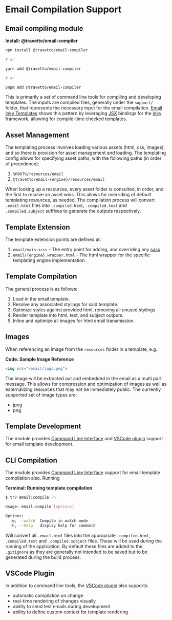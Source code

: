 <!-- This file was generated by @travetto/doc and should not be modified directly -->
<!-- Please modify https://github.com/travetto/travetto/tree/main/module/email-compiler/DOC.tsx and execute "trv doc" to rebuild -->
# Email Compilation Support

## Email compiling module

**Install: @travetto/email-compiler**
```bash
npm install @travetto/email-compiler

# or

yarn add @travetto/email-compiler

# or

pnpm add @travetto/email-compiler
```

This is primarily a set of command line tools for compiling and developing templates.  The inputs are compiled files, generally under the `support/` folder, that represents the necessary input for the email compilation.  [Email Inky Templates](https://github.com/travetto/travetto/tree/main/module/email-inky#readme "Email Inky templating module") shows this pattern by leveraging [JSX](https://en.wikipedia.org/wiki/JSX_(JavaScript)) bindings for the [inky](https://github.com/zurb/inky) framework, allowing for compile-time checked templates.

## Asset Management
The templating process involves loading various assets (html, css, images), and so there is provision for asset management and loading.  The templating config allows for specifying asset paths, with the following paths (in order of precedence):
   1. `%ROOT%/resources/email`
   1. `@travetto/email-{engine}/resources/email`

When looking up a resources, every asset folder is consulted, in order, and the first to resolve an asset wins.  This allows for overriding of default templating resources, as needed.  The compilation process will convert `.email.html` files into `.compiled.html`, `.compiled.text` and `.compiled.subject` suffixes to generate the outputs respectively.

## Template Extension
The template extension points are defined at:
   1. `email/main.scss` - The entry point for adding, and overriding any [sass](https://github.com/sass/dart-sass)
   1. `email/{engine}.wrapper.html` - The html wrapper for the specific templating engine implementation.

## Template Compilation
The general process is as follows:
   1. Load in the email template.
   1. Resolve any associated stylings for said template.
   1. Optimize styles against provided html, removing all unused stylings
   1. Render template into html, text, and subject outputs.
   1. Inline and optimize all images for html email transmission.

## Images
When referencing an image from the `resources` folder in a template, e.g.

**Code: Sample Image Reference**
```html
<img src="/email/logo.png">
```

The image will be extracted out and embedded in the email as a multi part message.  This allows for compression and optimization of images as well as externalizing resources that may not be immediately public.  The currently supported set of image types are:
   *  jpeg
   *  png

## Template Development
The module provides [Command Line Interface](https://github.com/travetto/travetto/tree/main/module/cli#readme "CLI infrastructure for Travetto framework") and [VSCode plugin](https://marketplace.visualstudio.com/items?itemName=arcsine.travetto-plugin) support for email template development.

## CLI Compilation
The module provides [Command Line Interface](https://github.com/travetto/travetto/tree/main/module/cli#readme "CLI infrastructure for Travetto framework") support for email template compilation also. Running

**Terminal: Running template compilation**
```bash
$ trv email:compile -h

Usage: email:compile [options]

Options:
  -w, --watch  Compile in watch mode
  -h, --help   display help for command
```

Will convert all `.email.html` files into the appropriate `.compiled.html`, `.compiled.text` and `.compiled.subject` files.  These will be used during the running of the application.  By default these files are added to the `.gitignore` as they are generally not intended to be saved but to be generated during the build process.

## VSCode Plugin
In addition to command line tools, the [VSCode plugin](https://marketplace.visualstudio.com/items?itemName=arcsine.travetto-plugin) also supports:
   *  automatic compilation on change
   *  real-time rendering of changes visually
   *  ability to send test emails during development
   *  ability to define custom context for template rendering
